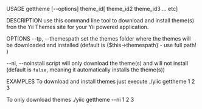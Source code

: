USAGE
  gettheme [--options] theme_id[ theme_id2 theme_id3 ... etc]

DESCRIPTION
  use this command line tool to download and install theme(s) 
  fron the Yii Themes site for your Yii powered application.

OPTIONS
  --tp, --themespath
    set the themes folder where the themes will be downloaded 
    and installed (default is {$this->themespath} - use full path! )

  --ni, --noinstall
    script will only download the theme(s) and will not install 
	(default is `false`, meaning it automatically installs the theme(s))

EXAMPLES
  To download and install themes just execute
  ./yiic gettheme 1 2 3

  To only download themes
  ./yiic gettheme --ni 1 2 3

